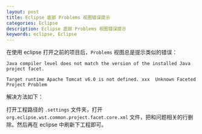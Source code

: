 ```yaml
---
layout: post
title: Eclipse 底部 Problems 视图错误提示
categories: Eclipse
description: Eclipse 底部 Problems 视图错误提示
keywords: eclipse, Eclipse
---
```


在使用 eclipse 打开之前的项目后，`Problems` 视图总是提示类似的错误：


`Java compiler level does not match the version of the installed Java project facet.`

`Target runtime Apache Tomcat v6.0 is not defined. xxx	Unknown	Faceted Project Problem`


解决方法如下：

打开工程路径的 `.settings` 文件夹，打开 `org.eclipse.wst.common.project.facet.core.xml` 文件，把和问题相关的行删除。然后再在 eclipse 中刷新下工程即可。
